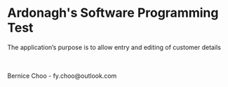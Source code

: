 # Ardonagh's Software Programming Test
The application’s purpose is to allow entry and editing of customer details

<br />
<br />
Bernice Choo - fy.choo@outlook.com


